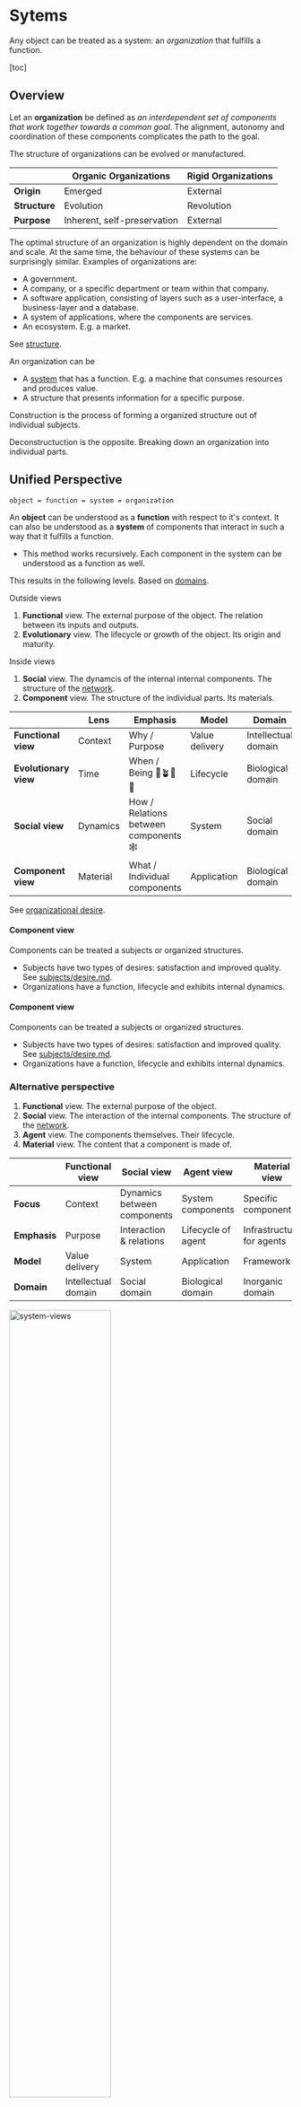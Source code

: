 # Sytems

Any object can be treated as a system: an *organization* that fulfills a function.

[toc]

## Overview

Let an **organization** be defined as *an interdependent set of components that work together towards a common goal*.  The alignment, autonomy and coordination of these components complicates the path to the goal.

The structure of organizations can be evolved or manufactured.

|               | Organic Organizations       | Rigid Organizations |
| ------------- | --------------------------- | ------------------- |
| **Origin**    | Emerged                     | External            |
| **Structure** | Evolution                   | Revolution          |
| **Purpose**   | Inherent, self-preservation | External            |

The optimal structure of an organization is highly dependent on the domain and scale. At the same time, the behaviour of these systems can be surprisingly similar. Examples of organizations are:

- A government.
- A company, or a specific department or team within that company.
- A software application, consisting of layers such as a user-interface, a business-layer and a database.
- A system of applications, where the components are services.
- An ecosystem. E.g. a market.

See [structure](structure.md).



An organization can be

- A [system](../systems/system.md) that has a function. E.g. a machine that consumes resources and produces value.
- A structure that presents information for a specific purpose.



Construction is the process of forming a organized structure out of individual subjects.

Deconstructuction is the opposite. Breaking down an organization into individual parts.



## Unified Perspective

```
object = function = system = organization
```

An **object** can be understood as a **function** with respect to it's context. It can also be understood as a **system** of components that interact in such a way that it fulfills a function.

- This method works recursively. Each component in the system can be understood as a function as well.

This results in the following levels. Based on [domains](../reality/structures.md).



Outside views

1. **Functional** view. The external purpose of the object. The relation between its inputs and outputs.
2. **Evolutionary** view. The lifecycle or growth of the object. Its origin and maturity.

Inside views

1. **Social** view. The dynamcis of the internal internal components. The structure of the [network](https://en.wikipedia.org/wiki/Network_theory).
2. **Component** view. The structure of the individual parts. Its materials.



|                       | Lens     | Emphasis                             | Model          | Domain              |
| --------------------- | -------- | ------------------------------------ | -------------- | ------------------- |
| **Functional view**   | Context  | Why / Purpose                        | Value delivery | Intellectual domain |
| **Evolutionary view** | Time     | When / Being 🌱🪴🌳🍂                    | Lifecycle      | Biological domain   |
| **Social view**       | Dynamics | How / Relations between components 🕸️ | System         | Social domain       |
| **Component view**    | Material | What / Individual components         | Application    | Biological domain   |



See [organizational desire](desire.md).





#### Component view

Components can be treated a subjects or organized structures.

- Subjects have two types of desires: satisfaction and improved quality. See [subjects/desire.md](subjects/desires.md).
- Organizations have a function, lifecycle and exhibits internal dynamics.



#### Component view

Components can be treated a subjects or organized structures.

- Subjects have two types of desires: satisfaction and improved quality. See [subjects/desire.md](subjects/desires.md).
- Organizations have a function, lifecycle and exhibits internal dynamics.



### Alternative perspective

1. **Functional** view. The external purpose of the object.
2. **Social** view. The interaction of the internal components. The structure of the [network](https://en.wikipedia.org/wiki/Network_theory).
3. **Agent** view. The components themselves. Their lifecycle.
4. **Material** view. The content that a component is made of.

|              | Functional view     | Social view                 | Agent view         | Material view             |
| ------------ | ------------------- | --------------------------- | ------------------ | ------------------------- |
| **Focus**    | Context             | Dynamics between components | System components  | Specific components       |
| **Emphasis** | Purpose             | Interaction & relations     | Lifecycle of agent | Infrastructure for agents |
| **Model**    | Value delivery      | System                      | Application        | Framework                 |
| **Domain**   | Intellectual domain | Social domain               | Biological domain  | Inorganic domain          |

<img src="../img/system-views.png" alt="system-views" style="width:60%;" />

### Double articulation

A function can be said to emerge from a pair of transformations.

1. Assemblage. A set of components are assembled into a system. A system coherent view emerges.
2. Expression. The system fulfills a purpose within a broader context. It's function is expressed in this context

Example: load balancer

- A VM hosts a an application. It's expression is a *router*.
- A set of routers is configured in a network, along with load balancing policies. It's expression is a load balancer.
- A load balancer is connected to real-world servers. It's expression is load balancing of traffic.

<img src="../img/load-balancer-views.png" alt="load-balancer-views" style="width:80%;" />



### Functional view

This view focusses on the context of the object, and treats the object itself as a black box.

The purpose may range from organic to mechanic.

- Mechanic. A strong, coherent purpose, similar to a machine.
- Organic. Emphasis on the preservation of the organization itself. Understand they system as a living being.

There are a few common *functions*.

- **Processor**. Process information or materials and *transform* them. E.g. components in a value chain.
- **Storage**. Store valuable objects and retrieve them at a later point in *time*.
- **Platform**. *Facilitate* service providers and consumers. See [platform management](../organization/platform.md).

<img src="../img/system-types.png" alt="system-types" style="width:80%;" />

**Context**

The purpose of an organization can be understood in terms of different parties.

- Owner or **Stakeholders**: the party that profits from success of the organization
- **Customer**: the party that pays to receive a service.
- **Consumers**: the party that uses a service.
- **Employees**: an intermediate party that delivers services.

**Sociotechnical systems**

Often, an organization is multidisciplinary rather than mechanical. Technological decisions have social implications and vice versa. This relation is strengthened by multiple factors. For example:

- Technology may be consumed by humans.
- Technology may be developed through collaboration of multiple teams.
- The scale of the organization in relation to a society.

All these factors should be consider in order to create a sustainable design.

**Side-effects**

There exist natural forces that disrupt the proper functioning of an organization. The organization adapts itself to changing circumstances. Living and complex systems naturally evolve into disorganization. Active effort has to be put into a system to maintain homeostasis. This can have the form of rules, (updated) plans or a re-organization.



#### Internal goals

An organization may be optimized for a specific goal:

- Adaptiveness, agility.
- Community, e.g. learning [as a whole](https://en.wiktionary.org/wiki/scenius).
- Innovation (transcend the status quo, take risks).
- Productivity (output or outcome).
- Quality
- Resilience
- Scalability
- Stability
- Sustainability, long-term



### Social view

This view focusses on the interaction of the internal components.

A system can be understood in the following dimensions.

- **Individuality**. The components can be a *mass* or a pack. The significance of the identity of the individual components.
  - See [scale](scale.md).

- **Relations** between components. The autonomy of components. See [relations](relations.md).
  - Control. Behaviour can arise through [orchestration](https://en.wikipedia.org/wiki/Orchestration_(computing)) or [choreography](https://en.wikipedia.org/wiki/Service_choreography).
  - (Political) power can be autocratic or democratic.

The nature of the relations may give rise to emergent properties. E.g. fluid dynamics, swarm behaviour, flocking.



## Other

**Ashby's Law**

In order to manage a system effectively, a control system must have at least as much [variety](https://en.wikipedia.org/wiki/Variety_(cybernetics)) as the system that it manages.

